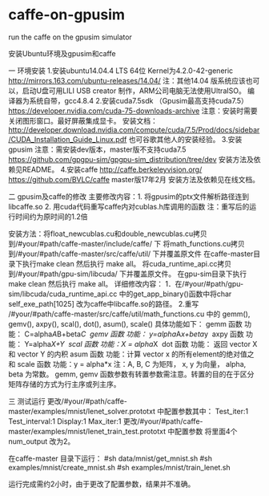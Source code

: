 # caffe-on-gpusim
run the caffe on the gpusim simulator


安装Ubuntu环境及gpusim和caffe

一  环境安装
1.安装ubuntu14.04.4 LTS 64位
	Kernel为4.2.0-42-generic
http://mirrors.163.com/ubuntu-releases/14.04/
注：其他14.04 版系统应该也可以，启动U盘可用LILI USB creator 制作，ARM公司电脑无法使用UltraISO。
编译器为系统自带，gcc4.8.4
2.安装cuda7.5sdk   （Gpusim最高支持cuda7.5）
https://developer.nvidia.com/cuda-75-downloads-archive
注意：安装时需要关闭图形窗口。最好屏蔽集成显卡。
安装文档：
http://developer.download.nvidia.com/compute/cuda/7.5/Prod/docs/sidebar/CUDA_Installation_Guide_Linux.pdf
也可谷歌其他人的安装经验。
3.安装gpusim
注意：需安装dev版本，master版不支持cuda7.5
https://github.com/gpgpu-sim/gpgpu-sim_distribution/tree/dev
安装方法及依赖见README。
4.安装caffe
http://caffe.berkeleyvision.org/
https://github.com/BVLC/caffe 
master版17年2月
安装方法及依赖见在线文档。

二  gpusim及caffe的修改
主要修改内容：1. 将gpusim的ptx文件解析路径连到libcaffe.so                2.  用cuda代码重写caffe内对cublas.h库调用的函数                 注：重写后的运行时间约为原时间的1.2倍

安装方法：将float_newcublas.cu和double_newcublas.cu拷贝到/#your/#path/caffe-master/include/caffe/  下
                      将math_functions.cu拷贝到/#your/#path/caffe-master/src/caffe/util/   下并覆盖原文件
                      在caffe-master目录下执行make clean 然后执行 make all。
                      将cuda_runtime_api.cc拷贝到/#your/#path/gpu-sim/libcuda/   下并覆盖原文件。
                      在gpu-sim目录下执行make clean 然后执行 make all。
详细修改内容：
1．在/#your/#path/gpu-sim/libcuda/cuda_runtime_api.cc 中的get_app_binary()函数中将char self_exe_path[1025] 改为caffe中libcaffe.so的路径。
2.重写 /#your/#path/caffe-master/src/caffe/util/math_functions.cu
中的 gemm(), gemv(), axpy(), scal(), dot(), asum(), scale() 
具体功能如下：
gemm 函数
功能： C=alpha*A*B+beta*C 
gemv 函数
功能： y=alpha*A*x+beta*y 
axpy 函数
功能： Y=alpha*X+Y 
scal 函数
功能：X = alpha*X 
dot 函数
功能： 返回 vector X 和 vector Y 的内积
asum 函数
功能：计算 vector x 的所有element的绝对值之和
scale 函数
功能：y = alpha*x
注：A, B, C 为矩阵， x, y 为向量， alpha, beta 为常数。
gemm, gemv 函数参数有转置参数需注意。转置的目的在于区分矩阵存储的方式为行主序或列主序。

三 测试运行
更改/#your/#path/caffe-master/examples/mnist/lenet_solver.prototxt   中配置参数其中：
Test_iter:1
Test_interval:1
Display:1
Max_iter:1
更改/#your/#path/caffe-master/examples/mnist/lenet_train_test.prototxt   中配置参数
将里面4个num_output 改为2。

在caffe-master 目录下运行：
#sh data/mnist/get_mnist.sh
#sh examples/mnist/create_mnist.sh
#sh examples/mnist/train_lenet.sh

运行完成需约2小时，由于更改了配置参数，结果并不准确。 
